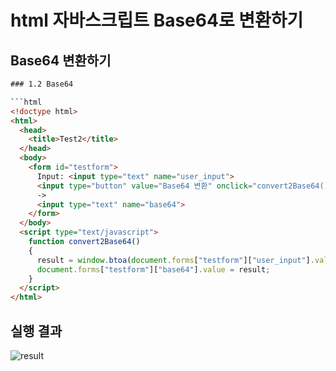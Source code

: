# html 자바스크립트 Base64로 변환하기

## Base64 변환하기
```html
### 1.2 Base64 

```html
<!doctype html>
<html>
  <head>
    <title>Test2</title>
  </head>
  <body>
    <form id="testform">
      Input: <input type="text" name="user_input">
      <input type="button" value="Base64 변환" onclick="convert2Base64()"></input>
      ->
      <input type="text" name="base64">
    </form>
  </body>
  <script type="text/javascript">
    function convert2Base64()
    {
      result = window.btoa(document.forms["testform"]["user_input"].value)
      document.forms["testform"]["base64"].value = result;
    }
  </script>
</html>
```
## 실행 결과
![result](./01/exercise02-1.png)
